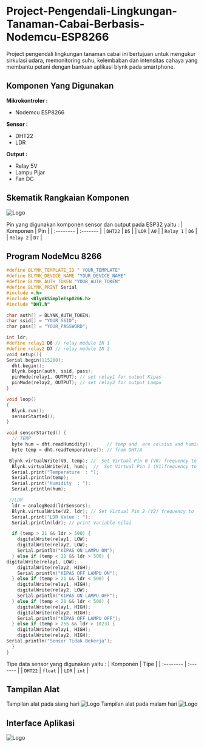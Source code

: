 # Project-Pengendali-Lingkungan-Tanaman-Cabai-Berbasis-Nodemcu-ESP8266
Project pengendali lingkungan tanaman cabai ini bertujuan untuk mengukur sirkulasi udara, memonitoring suhu, kelembaban dan intensitas cahaya yang membantu petani dengan bantuan aplikasi blynk pada smartphone.

## Komponen Yang Digunakan
**Mikrokontroler :**
* Nodemcu ESP8266

**Sensor :**
* DHT22
* LDR

**Output :**
* Relay 5V
* Lampu Pijar
* Fan DC

## Skematik Rangkaian Komponen
![Logo](https://github.com/raffx29/Project-Pengendali-Lingkungan-Tanaman-Cabai-Berbasis-Nodemcu-ESP8266/blob/fedd915a6f5ea8b3c35a751ad6a5a66cdadc6be5/Lib/1.jpg)

Pin yang digunakan komponen sensor dan output pada ESP32 yaitu :
| Komponen | Pin     |
| :-------- | :------- |
| `DHT22` | `D5` |
| `LDR` | `A0` |
| `Relay 1` | `D6` |
| `Relay 2` | `D7` |

## Program NodeMcu 8266
```c++
#define BLYNK_TEMPLATE_ID " YOUR_TEMPLATE"
#define BLYNK_DEVICE_NAME "YOUR_DEVICE_NAME"
#define BLYNK_AUTH_TOKEN "YOUR_AUTH_TOKEN"
#define BLYNK_PRINT Serial
#include <.h>
#include <BlynkSimpleEsp8266.h>
#include "DHT.h"

char auth[] = BLYNK_AUTH_TOKEN;
char ssid[] = "YOUR_SSID";
char pass[] = "YOUR_PASSWORD";

int ldr;             
#define relay1 D6 // relay module IN 1
#define relay2 D7 // relay module IN 2
void setup(){
Serial.begin(115200);
  dht.begin();
  Blynk.begin(auth, ssid, pass);
  pinMode(relay1, OUTPUT); // set relay1 for output Kipas
  pinMode(relay2, OUTPUT); // set relay2 for output Lampu
}

void loop()
{
  Blynk.run();
  sensorStarted(); 
}

void sensorStarted() {
  // TEMP
  byte hum = dht.readHumidity();     // temp and  are celsius and humidity readings
  byte temp = dht.readTemperature(); // from DHT/A

 Blynk.virtualWrite(V0, temp); //  Set Virtual Pin 0 (V0) frequency to in Blynk app
  Blynk.virtualWrite(V1, hum);  //  Set Virtual Pin 1 (V1)frequency to  in Blynk app
  Serial.print("Temperature  : ");
  Serial.println(temp);
  Serial.print("Humidity  : ");
  Serial.println(hum);

 //LDR
  ldr = analogRead(ldrSensors);
  Blynk.virtualWrite(V2, ldr); // Set Virtual Pin 2 (V2) frequency to  in Blynk app
  Serial.print("LDR Value : ");
  Serial.println(ldr); // print variable nilai

  if (temp > 21 && ldr > 500) {
    digitalWrite(relay1, LOW);
    digitalWrite(relay2, LOW);
    Serial.println("KIPAS ON LAMPU ON");
  } else if (temp < 21 && ldr > 500) {
digitalWrite(relay1, LOW);
    digitalWrite(relay2, HIGH);
    Serial.println("KIPAS OFF LAMPU ON");
  } else if (temp > 21 && ldr < 500) {
    digitalWrite(relay1, HIGH);
    digitalWrite(relay2, LOW);
    Serial.println("KIPAS ON LAMPU OFF");
  } else if (temp < 21 && ldr < 500) {
    digitalWrite(relay1, HIGH);
    digitalWrite(relay2, HIGH);
    Serial.println("KIPAS OFF LAMPU OFF");
  } else if (temp > 255 && ldr > 1023) {
    digitalWrite(relay1, HIGH);
    digitalWrite(relay2, HIGH);
Serial.println("Sensor Tidak Bekerja");
  }
}
```
Tipe data sensor yang digunakan yaitu :
| Komponen | Tipe     |
| :-------- | :------- |
| `DHT22` | `float` |
| `LDR` | `int` |

## Tampilan Alat
Tampilan alat pada siang hari
![Logo](https://github.com/raffx29/Project-Pengendali-Lingkungan-Tanaman-Cabai-Berbasis-Nodemcu-ESP8266/blob/aa2689200c831728087c7c691350c3be4e9c6bfa/Lib/3.jpeg)
Tampilan alat pada malam hari
![Logo](https://github.com/raffx29/Project-Pengendali-Lingkungan-Tanaman-Cabai-Berbasis-Nodemcu-ESP8266/blob/aa2689200c831728087c7c691350c3be4e9c6bfa/Lib/2.jpeg)

## Interface Aplikasi
![Logo](https://github.com/raffx29/Project-Pengendali-Lingkungan-Tanaman-Cabai-Berbasis-Nodemcu-ESP8266/blob/7b81c6247d91de6e42df07be5bd6e621551083d2/Lib/4.jpg)
